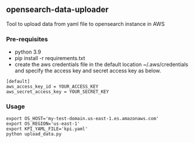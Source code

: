## opensearch-data-uploader
Tool to upload data from yaml file to opensearch instance in AWS

### Pre-requisites

- python 3.9
- pip install -r requirements.txt
- create the aws credentials file in the default location ~/.aws/credentials and specify the access key and secret access key as below.
```
[default]
aws_access_key_id = YOUR_ACCESS_KEY
aws_secret_access_key = YOUR_SECRET_KEY
```

### Usage

```
export OS_HOST='my-test-domain.us-east-1.es.amazonaws.com'
export OS_REGION='us-east-1'
export KPI_YAML_FILE='kpi.yaml'
python upload_data.py
```


